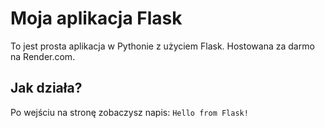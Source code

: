 # Moja aplikacja Flask

To jest prosta aplikacja w Pythonie z użyciem Flask. Hostowana za darmo na Render.com.

## Jak działa?

Po wejściu na stronę zobaczysz napis: `Hello from Flask!`